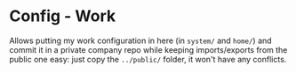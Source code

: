 # Config - Work

Allows putting my work configuration in here (in `system/` and `home/`) and commit it in a private company repo while keeping imports/exports from the public one easy: just copy the `../public/` folder, it won't have any conflicts.
